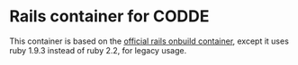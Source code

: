 # Rails container for CODDE

This container is based on the [official rails onbuild container](https://github.com/docker-library/rails/blob/master/onbuild/Dockerfile), except it uses ruby 1.9.3 instead of ruby 2.2, for legacy usage.
